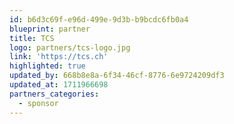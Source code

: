 ```yaml
---
id: b6d3c69f-e96d-499e-9d3b-b9bcdc6fb0a4
blueprint: partner
title: TCS
logo: partners/tcs-logo.jpg
link: 'https://tcs.ch'
highlighted: true
updated_by: 668b8e8a-6f34-46cf-8776-6e9724209df3
updated_at: 1711966698
partners_categories:
  - sponsor
---
```

